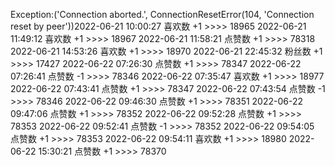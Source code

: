Exception:('Connection aborted.', ConnectionResetError(104, 'Connection reset by peer'))2022-06-21  10:00:27   喜欢数 +1 >>>> 18965
2022-06-21  11:49:12   喜欢数 +1 >>>> 18967
2022-06-21  11:58:21   点赞数 +1 >>>> 78318
2022-06-21  14:53:26   喜欢数 +1 >>>> 18970
2022-06-21  22:45:32   粉丝数 +1 >>>> 17427
2022-06-22  07:26:30   点赞数 +1 >>>> 78347
2022-06-22  07:26:41   点赞数 -1 >>>> 78346
2022-06-22  07:35:47   喜欢数 +1 >>>> 18977
2022-06-22  07:43:41   点赞数 +1 >>>> 78347
2022-06-22  07:43:54   点赞数 -1 >>>> 78346
2022-06-22  09:46:30   点赞数 +1 >>>> 78351
2022-06-22  09:47:06   点赞数 +1 >>>> 78352
2022-06-22  09:52:28   点赞数 +1 >>>> 78353
2022-06-22  09:52:41   点赞数 -1 >>>> 78352
2022-06-22  09:54:05   点赞数 +1 >>>> 78353
2022-06-22  09:54:11   喜欢数 +1 >>>> 18980
2022-06-22  15:30:21   点赞数 +1 >>>> 78370

